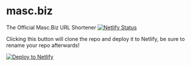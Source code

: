 # masc.biz

The Official Masc.Biz URL Shortener
[![Netlify Status](https://api.netlify.com/api/v1/badges/ef79a11e-2c90-4137-8bbf-388aa4057b1b/deploy-status)](https://app.netlify.com/sites/mascbizurl/deploys)

Clicking this button will clone the repo and deploy it to Netlify, be sure to rename your repo afterwards!

[![Deploy to Netlify](https://www.netlify.com/img/deploy/button.svg)](https://app.netlify.com/start/deploy?repository=https://github.com/gamesthings/masc.biz&utm_source=github&utm_medium=shortener-cs&utm_campaign=devex)
